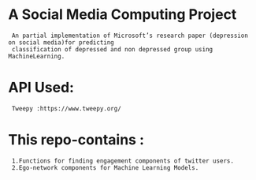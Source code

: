 # A Social Media Computing Project
     An partial implementation of Microsoft’s research paper (depression on social media)for predicting  
     classification of depressed and non depressed group using MachineLearning.
# API Used:
     Tweepy :https://www.tweepy.org/
# This repo-contains :
     1.Functions for finding engagement components of twitter users.
     2.Ego-network components for Machine Learning Models.
  
